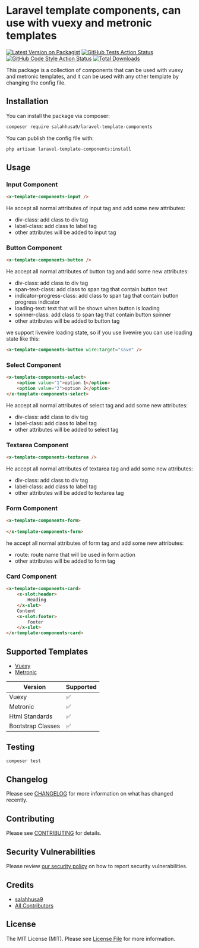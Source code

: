 # Laravel template components, can use with vuexy and metronic templates

[![Latest Version on Packagist](https://img.shields.io/packagist/v/salahhusa9/laravel-template-components.svg?style=flat-square)](https://packagist.org/packages/salahhusa9/laravel-template-components)
[![GitHub Tests Action Status](https://img.shields.io/github/actions/workflow/status/salahhusa9/laravel-template-components/run-tests.yml?branch=main&label=tests&style=flat-square)](https://github.com/salahhusa9/laravel-template-components/actions?query=workflow%3Arun-tests+branch%3Amain)
[![GitHub Code Style Action Status](https://img.shields.io/github/actions/workflow/status/salahhusa9/laravel-template-components/fix-php-code-style-issues.yml?branch=main&label=code%20style&style=flat-square)](https://github.com/salahhusa9/laravel-template-components/actions?query=workflow%3A"Fix+PHP+code+style+issues"+branch%3Amain)
[![Total Downloads](https://img.shields.io/packagist/dt/salahhusa9/laravel-template-components.svg?style=flat-square)](https://packagist.org/packages/salahhusa9/laravel-template-components)

This package is a collection of components that can be used with vuexy and metronic templates, and it can be used with any other template by changing the config file.

## Installation

You can install the package via composer:

```bash
composer require salahhusa9/laravel-template-components
```

You can publish the config file with:

```bash
php artisan laravel-template-components:install
```

## Usage

### Input Component
```html
<x-template-components-input />
```
He accept all normal attributes of input tag and add some new attributes:
- div-class: add class to div tag
- label-class: add class to label tag
- other attributes will be added to input tag

### Button Component
```html
<x-template-components-button />
```
He accept all normal attributes of button tag and add some new attributes:
- div-class: add class to div tag
- span-text-class: add class to span tag that contain button text
- indicator-progress-class: add class to span tag that contain button progress indicator
- loading-text: text that will be shown when button is loading
- spinner-class: add class to span tag that contain button spinner
- other attributes will be added to button tag

we support livewire loading state, so if you use livewire you can use loading state like this:
```html
<x-template-components-button wire:target="save" />
```

### Select Component
```html
<x-template-components-select>
    <option value="1">option 1</option>
    <option value="2">option 2</option>
</x-template-components-select>
```
He accept all normal attributes of select tag and add some new attributes:
- div-class: add class to div tag
- label-class: add class to label tag
- other attributes will be added to select tag

### Textarea Component
```html
<x-template-components-textarea />
```
He accept all normal attributes of textarea tag and add some new attributes:
- div-class: add class to div tag
- label-class: add class to label tag
- other attributes will be added to textarea tag

### Form Component
```html
<x-template-components-form>
    
</x-template-components-form>
```
he accept all normal attributes of form tag and add some new attributes:
- route: route name that will be used in form action
- other attributes will be added to form tag

### Card Component
```html
<x-template-components-card>
    <x-slot:header>
        Heading
    </x-slot>
    Content
    <x-slot:footer>
        Footer
    </x-slot>
</x-template-components-card>
```

## Supported Templates

- [Vuexy](https://demos.pixinvent.com/vuexy-html-admin-template/landing/)
- [Metronic](https://preview.keenthemes.com/metronic/demo1/index.html)

| Version           | Supported          |
| ----------------- | ------------------ |
| Vuexy             | :white_check_mark: |
| Metronic          | :white_check_mark: |
| Html Standards    | :white_check_mark: |
| Bootstrap Classes | :white_check_mark: |

## Testing

```bash
composer test
```

## Changelog

Please see [CHANGELOG](CHANGELOG.md) for more information on what has changed recently.

## Contributing

Please see [CONTRIBUTING](CONTRIBUTING.md) for details.

## Security Vulnerabilities

Please review [our security policy](../../security/policy) on how to report security vulnerabilities.

## Credits

- [salahhusa9](https://github.com/salahhusa9)
- [All Contributors](../../contributors)

## License

The MIT License (MIT). Please see [License File](LICENSE.md) for more information.
